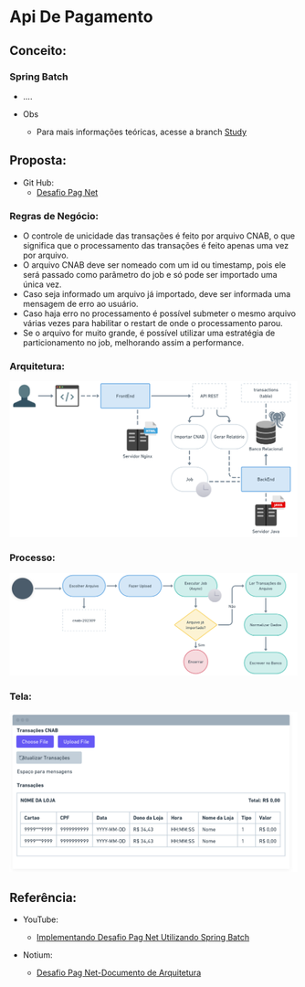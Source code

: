# Api De Pagamento

## Conceito:
  ### Spring Batch
  - ....
    
  - Obs
    - Para mais informações teóricas, acesse a branch [Study](https://github.com/EullerHenrique/api_pagamento_spring_batch_2025/tree/study)

## Proposta:
  - Git Hub:
    - [Desafio Pag Net](https://github.com/Pagnet/desafio-back-end)

### Regras de Negócio:

- O controle de unicidade das transações é feito por arquivo CNAB, o que significa que o processamento das transações é feito apenas uma vez por arquivo.
- O arquivo CNAB deve ser nomeado com um id ou timestamp, pois ele será passado como parâmetro do job e só pode ser importado uma única vez.
- Caso seja informado um arquivo já importado, deve ser informada uma mensagem de erro ao usuário.
- Caso haja erro no processamento é possível submeter o mesmo arquivo várias vezes para habilitar o restart de onde o processamento parou.
- Se o arquivo for muito grande, é possível utilizar uma estratégia de particionamento no job, melhorando assim a performance.

### Arquitetura:

![](https://github.com/EullerHenrique/api_pagamento_spring_batch_2025/blob/main/imgs/img_12.png)

### Processo:

![](https://github.com/EullerHenrique/api_pagamento_spring_batch_2025/blob/main/imgs/img_13.png)

### Tela:

![](https://github.com/EullerHenrique/api_pagamento_spring_batch_2025/blob/main/imgs/img_14.png)


## Referência:
  - YouTube:
    - [Implementando Desafio Pag Net Utilizando Spring Batch](https://www.youtube.com/playlist?list=PLiFLtuN04BS1c-JvhKFxYyeD-GVtnwUcx)
  
  - Notium:
    - [Desafio Pag Net-Documento de Arquitetura](https://giulianabezerra.notion.site/Desafio-Backend-Pagnet-5bbd08f103e04d6d866b028cec6688b5)

